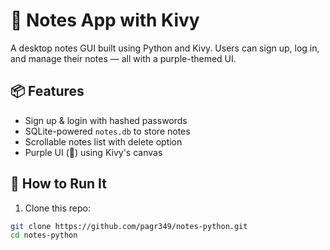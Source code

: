 # 📝 Notes App with Kivy

A desktop notes GUI built using Python and Kivy. Users can sign up, log in, and manage their notes — all with a purple-themed UI.

## 📦 Features
- Sign up & login with hashed passwords
- SQLite-powered `notes.db` to store notes
- Scrollable notes list with delete option
- Purple UI (💜) using Kivy's canvas

## 🚀 How to Run It
1. Clone this repo:
```bash
git clone https://github.com/pagr349/notes-python.git
cd notes-python
